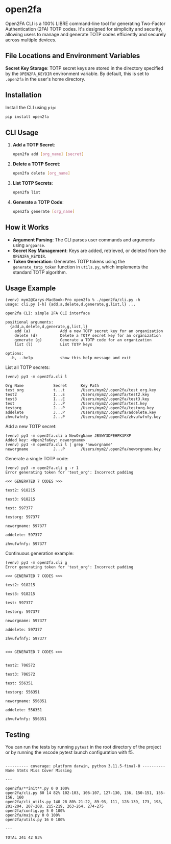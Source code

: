 # open2fa

Open2FA CLI is a 100% LIBRE command-line tool for generating Two-Factor Authentication (2FA) TOTP codes. It's designed for simplicity and security, allowing users to manage and generate TOTP codes efficiently and securely across multiple devices.

## File Locations and Environment Variables

**Secret Key Storage**: TOTP secret keys are stored in the directory specified by the `OPEN2FA_KEYDIR` environment variable. By default, this is set to `.open2fa` in the user's home directory.

## Installation

Install the CLI using `pip`:

```bash
pip install open2fa
```

## CLI Usage

1. **Add a TOTP Secret**:
   ```bash
   open2fa add [org_name] [secret]
   ```
2. **Delete a TOTP Secret**:
   ```bash
   open2fa delete [org_name]
   ```
3. **List TOTP Secrets**:
   ```bash
   open2fa list
   ```
4. **Generate a TOTP Code**:
   ```bash
   open2fa generate [org_name]
   ```

## How it Works

- **Argument Parsing**: The CLI parses user commands and arguments using `argparse`.
- **Secret Key Management**: Keys are added, retrieved, or deleted from the `OPEN2FA_KEYDIR`.
- **Token Generation**: Generates TOTP tokens using the `generate_totp_token` function in `utils.py`, which implements the standard TOTP algorithm.

## Usage Example

```
(venv) mym2@Carys-MacBook-Pro open2fa % ./open2fa/cli.py -h
usage: cli.py [-h] {add,a,delete,d,generate,g,list,l} ...

open2fa CLI: simple 2FA CLI interface

positional arguments:
  {add,a,delete,d,generate,g,list,l}
    add (a)             Add a new TOTP secret key for an organization
    delete (d)          Delete a TOTP secret key for an organization
    generate (g)        Generate a TOTP code for an organization
    list (l)            List TOTP keys

options:
  -h, --help            show this help message and exit
```

List all TOTP secrets:

```
(venv) py3 -m open2fa.cli l

Org Name             Secret      Key Path
test_org             t...t       /Users/mym2/.open2fa/test_org.key
test2                I...E       /Users/mym2/.open2fa/test2.key
test3                I...E       /Users/mym2/.open2fa/test3.key
test                 J...P       /Users/mym2/.open2fa/test.key
testorg              J...P       /Users/mym2/.open2fa/testorg.key
addelete             J...P       /Users/mym2/.open2fa/addelete.key
zhvufwfnfy           J...P       /Users/mym2/.open2fa/zhvufwfnfy.key

```

Add a new TOTP secret:

```
(venv) py3 -m open2fa.cli a NewOrgName JBSWY3DPEHPK3PXP
Added key: <Open2faKey: neworgname>
(venv) py3 -m open2fa.cli l | grep 'neworgname'
neworgname           J...P       /Users/mym2/.open2fa/neworgname.key
```

Generate a single TOTP code:

```
(venv) py3 -m open2fa.cli g -r 1
Error generating token for 'test_org': Incorrect padding

<<< GENERATED 7 CODES >>>

test2: 918215

test3: 918215

test: 597377

testorg: 597377

neworgname: 597377

addelete: 597377

zhvufwfnfy: 597377
```

Continuous generation example:

```
(venv) py3 -m open2fa.cli g
Error generating token for 'test_org': Incorrect padding

<<< GENERATED 7 CODES >>>

test2: 918215

test3: 918215

test: 597377

testorg: 597377

neworgname: 597377

addelete: 597377

zhvufwfnfy: 597377


<<< GENERATED 7 CODES >>>


test2: 706572

test3: 706572

test: 556351

testorg: 556351

neworgname: 556351

addelete: 556351

zhvufwfnfy: 556351

```

## Testing

You can run the tests by running `pytest` in the root directory of the project
or by running the vscode pytest launch configuration with f5.

```

---------- coverage: platform darwin, python 3.11.5-final-0 ----------
Name Stmts Miss Cover Missing

---

open2fa/**init**.py 0 0 100%
open2fa/cli.py 80 14 82% 102-103, 106-107, 127-130, 136, 150-151, 155-156, 160
open2fa/cli_utils.py 140 28 80% 21-22, 89-93, 111, 128-139, 173, 198, 201-204, 207-208, 215-219, 263-264, 274-275
open2fa/config.py 5 0 100%
open2fa/main.py 0 0 100%
open2fa/utils.py 16 0 100%

---

TOTAL 241 42 83%

```

```

```
